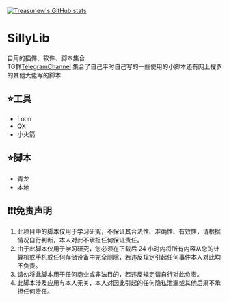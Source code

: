[![Treasunew's GitHub stats](https://github-readme-stats.vercel.app/api?username=treasunew&show_icons=true&theme=radical)](https://github.com/anuraghazra/github-readme-stats)
# SillyLib
自用的插件、软件、脚本集合  
TG群[TelegramChannel](https://t.me/PorterTree)
集合了自己平时自己写的一些使用的小脚本还有网上搜罗的其他大佬写的脚本
## ⭐️工具
* Loon
* QX
* 小火箭
## ⭐️脚本
- 青龙
- 本地

## ❗❗❗免责声明

1. 此项目中的脚本仅用于学习研究，不保证其合法性、准确性、有效性，请根据情况自行判断，本人对此不承担任何保证责任。
2. 由于此脚本仅用于学习研究，您必须在下载后 24 小时内将所有内容从您的计算机或手机或任何存储设备中完全删除，若违反规定引起任何事件本人对此均不负责。
3. 请勿将此脚本用于任何商业或非法目的，若违反规定请自行对此负责。
4. 此脚本涉及应用与本人无关，本人对因此引起的任何隐私泄漏或其他后果不承担任何责任。